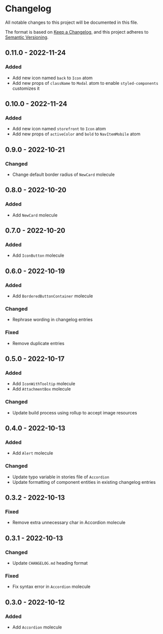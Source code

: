 # Changelog

All notable changes to this project will be documented in this file.

The format is based on [Keep a Changelog](https://keepachangelog.com/en/1.0.0/),
and this project adheres to [Semantic Versioning](https://semver.org/spec/v2.0.0.html).

## 0.11.0 - 2022-11-24

### Added

- Add new icon named `back` to `Icon` atom
- Add new props of `className` to `Modal` atom to enable `styled-components` customizes it

## 0.10.0 - 2022-11-24

### Added

- Add new icon named `storefront` to `Icon` atom
- Add new props of `activeColor` and `bold` to `NavItemMobile` atom

## 0.9.0 - 2022-10-21

### Changed

- Change default border radius of `NewCard` molecule

## 0.8.0 - 2022-10-20

### Added

- Add `NewCard` molecule

## 0.7.0 - 2022-10-20

### Added

- Add `IconButton` molecule

## 0.6.0 - 2022-10-19

### Added

- Add `BorderedButtonContainer` molecule

### Changed

- Rephrase wording in changelog entries

### Fixed

- Remove duplicate entries

## 0.5.0 - 2022-10-17

### Added

- Add `IconWithTooltip` molecule
- Add `AttachmentBox` molecule

### Changed

- Update build process using rollup to accept image resources

## 0.4.0 - 2022-10-13

### Added

- Add `Alert` molecule

### Changed

- Update typo variable in stories file of `Accordion`
- Update formatting of component entities in existing changelog entries

## 0.3.2 - 2022-10-13

### Fixed

- Remove extra unnecessary char in Accordion molecule

## 0.3.1 - 2022-10-13

### Changed

- Update `CHANGELOG.md` heading format

### Fixed

- Fix syntax error in `Accordion` molecule

## 0.3.0 - 2022-10-12

### Added

- Add `Accordion` molecule
